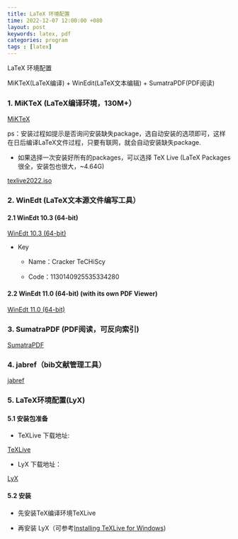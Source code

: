 ```yaml
---
title: LaTeX 环境配置
time: 2022-12-07 12:00:00 +080
layout: post
keywords: latex, pdf
categories: program
tags : [latex]
---
```




LaTeX 环境配置

MiKTeX(LaTeX编译) + WinEdit(LaTeX文本编辑) + SumatraPDF(PDF阅读)

### 1. MiKTeX (LaTeX编译环境，130M+）

[MiKTeX](https://miktex.org/download/ctan/systems/win32/miktex/setup/windows-x64/basic-miktex-22.10-x64.exe)

ps：安装过程如提示是否询问安装缺失package，选自动安装的选项即可，这样在日后编译LaTeX文件过程，只要有联网，就会自动安装缺失package.

* 如果选择一次安装好所有的packages，可以选择
TeX Live (LaTeX Packages 很全，安装包也很大，~4.64G)

[texlive2022.iso](https://mirrors.cloud.tencent.com/CTAN/systems/texlive/Images/texlive2022.iso)

### 2. WinEdt (LaTeX文本源文件编写工具）

#### 2.1 WinEdt 10.3 (64-bit)

[WinEdt 10.3 (64-bit)](http://www.winedt.com/download/winedt103-64.exe)

* Key

    - Name：Cracker TeCHiScy

    - Code：1130140925535334280

#### 2.2 WinEdt 11.0 (64-bit)  (with its own PDF Viewer)

[WinEdt 11.0 (64-bit)](https://www.winedt.com/download/winedt11.exe)

### 3. SumatraPDF (PDF阅读，可反向索引)

[SumatraPDF](https://www.sumatrapdfreader.org/dl/rel/3.4.6/SumatraPDF-3.4.6-64-install.exe)

### 4. jabref（bib文献管理工具）

[jabref](https://www.jabref.org)

### 5. LaTeX环境配置(LyX)

#### 5.1 安装包准备

* TeXLive 下载地址:

[TeXLive](https://mirrors.cloud.tencent.com/CTAN/systems/texlive/Images/texlive2022.iso)

* LyX 下载地址：

[LyX](https://ftp.lip6.fr/pub/lyx/bin/2.3.6/LyX-2361-Installer-3-x64.exe)

#### 5.2 安装

* 先安装TeX编译环境TeXLive 

* 再安装 LyX（可参考[Installing TeXLive for Windows](https://wiki.lyx.org/Windows/TeXLive))